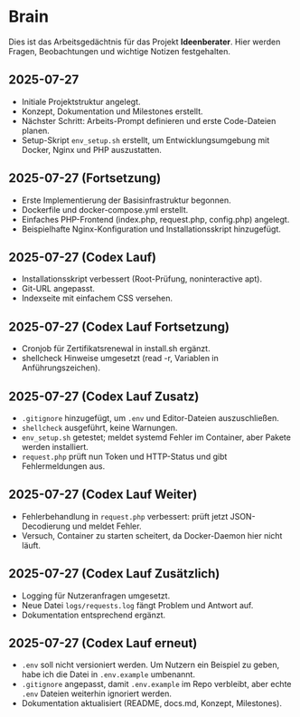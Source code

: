 # Brain

Dies ist das Arbeitsgedächtnis für das Projekt **Ideenberater**.
Hier werden Fragen, Beobachtungen und wichtige Notizen festgehalten.

## 2025-07-27
- Initiale Projektstruktur angelegt.
- Konzept, Dokumentation und Milestones erstellt.
- Nächster Schritt: Arbeits-Prompt definieren und erste Code-Dateien planen.
- Setup-Skript `env_setup.sh` erstellt, um Entwicklungsumgebung mit Docker, Nginx und PHP auszustatten.

## 2025-07-27 (Fortsetzung)
- Erste Implementierung der Basisinfrastruktur begonnen.
- Dockerfile und docker-compose.yml erstellt.
- Einfaches PHP-Frontend (index.php, request.php, config.php) angelegt.
- Beispielhafte Nginx-Konfiguration und Installationsskript hinzugefügt.

## 2025-07-27 (Codex Lauf)
- Installationsskript verbessert (Root-Prüfung, noninteractive apt).
- Git-URL angepasst.
- Indexseite mit einfachem CSS versehen.

## 2025-07-27 (Codex Lauf Fortsetzung)
- Cronjob für Zertifikatsrenewal in install.sh ergänzt.
- shellcheck Hinweise umgesetzt (read -r, Variablen in Anführungszeichen).

## 2025-07-27 (Codex Lauf Zusatz)
- `.gitignore` hinzugefügt, um `.env` und Editor-Dateien auszuschließen.
- `shellcheck` ausgeführt, keine Warnungen.
- `env_setup.sh` getestet; meldet systemd Fehler im Container, aber Pakete werden installiert.
- `request.php` prüft nun Token und HTTP-Status und gibt Fehlermeldungen aus.

## 2025-07-27 (Codex Lauf Weiter)
- Fehlerbehandlung in `request.php` verbessert: prüft jetzt JSON-Decodierung und meldet Fehler.
- Versuch, Container zu starten scheitert, da Docker-Daemon hier nicht läuft.

## 2025-07-27 (Codex Lauf Zusätzlich)
- Logging für Nutzeranfragen umgesetzt.
- Neue Datei `logs/requests.log` fängt Problem und Antwort auf.
- Dokumentation entsprechend ergänzt.

## 2025-07-27 (Codex Lauf erneut)
- `.env` soll nicht versioniert werden. Um Nutzern ein Beispiel zu geben, habe ich die Datei in `.env.example` umbenannt.
- `.gitignore` angepasst, damit `.env.example` im Repo verbleibt, aber echte `.env` Dateien weiterhin ignoriert werden.
- Dokumentation aktualisiert (README, docs.md, Konzept, Milestones).
